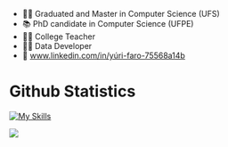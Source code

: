 - 🧑‍🎓 Graduated and Master in Computer Science (UFS)
- 📚 PhD candidate in Computer Science (UFPE)
- 👨‍🏫 College Teacher
- 🧑‍💻 Data Developer
- 🔗 www.linkedin.com/in/yúri-faro-75568a14b

# Github Statistics
[![My Skills](https://skillicons.dev/icons?i=py,c,cpp,java,ruby,mysql,postgres,git,aws,linux,jenkins,grafana,raspberrypi)](https://skillicons.dev)

<div>
  <a href="https://github.com/yurifarod">
  <img src="https://github-readme-stats.vercel.app/api/top-langs/?username=yurifarod&layout=compact&langs_count=16&theme=dark"/>
</div>
